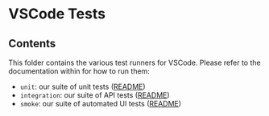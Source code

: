 # VSCode Tests

## Contents

This folder contains the various test runners for VSCode. Please refer to the documentation within for how to run them:

- `unit`: our suite of unit tests ([README](unit/README.md))
- `integration`: our suite of API tests ([README](integration/browser/README.md))
- `smoke`: our suite of automated UI tests ([README](smoke/README.md))
